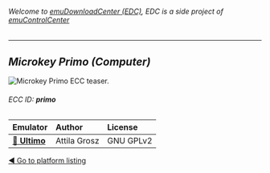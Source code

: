 ###### Welcome to [emuDownloadCenter (EDC)](https://github.com/PhoenixInteractiveNL/emuDownloadCenter/wiki/), EDC is a side project of [emuControlCenter](https://github.com/PhoenixInteractiveNL/emuControlCenter/wiki/)
***
## _Microkey Primo (Computer)_
![](https://raw.githubusercontent.com/wiki/PhoenixInteractiveNL/emuDownloadCenter/images_platform/ecc_primo_teaser.png "Microkey Primo ECC teaser.")
###### ECC ID: **primo**

| Emulator   | Author      | License     |
|:-----------|:------------|:------------|
| [:file_folder: **Ultimo**](https://github.com/PhoenixInteractiveNL/emuDownloadCenter/wiki/Emulator-ultimo#menu) | Attila Grosz | GNU GPLv2 |

[:arrow_backward: Go to platform listing](https://github.com/PhoenixInteractiveNL/emuDownloadCenter/wiki/EDC-Platform-List)
